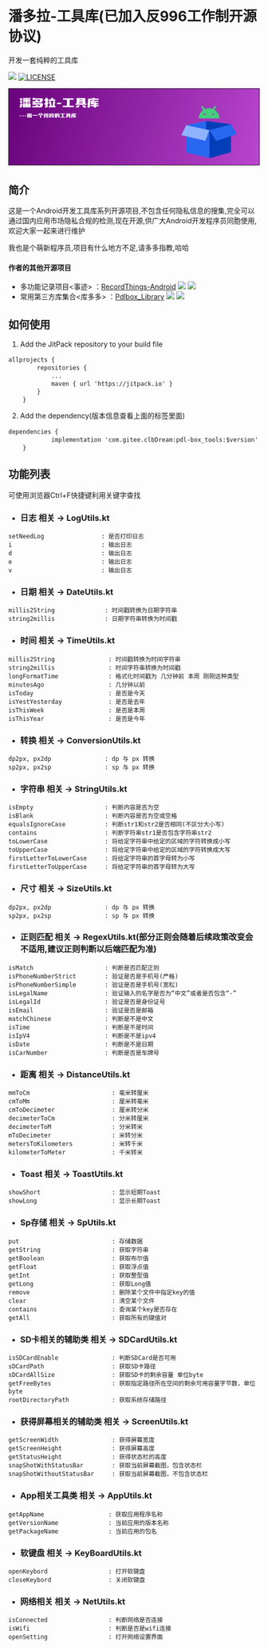 # 潘多拉-工具库(已加入反996工作制开源协议)

开发一套纯粹的工具库

[![](https://jitpack.io/v/com.gitee.clbDream/pdl-box_tools.svg)](https://jitpack.io/#com.gitee.clbDream/pdl-box_tools)
[![LICENSE](https://img.shields.io/badge/license-Anti%20996-blue.svg)](https://github.com/996icu/996.ICU/blob/master/LICENSE)

![](images/banner.png)

## 简介

这是一个Android开发工具库系列开源项目,不包含任何隐私信息的搜集,完全可以通过国内应用市场隐私合规的检测,现在开源,供广大Android开发程序员同胞使用,欢迎大家一起来进行维护

我也是个萌新程序员,项目有什么地方不足,请多多指教,哈哈

#### 作者的其他开源项目

* 多功能记录项目<事迹>
  ：[RecordThings-Android](https://github.com/clbDream/RecordThings-Android) ![](https://img.shields.io/github/stars/clbDream/RecordThings-Android.svg) ![](https://img.shields.io/github/forks/clbDream/RecordThings-Android.svg)
* 常用第三方库集合<库多多>
  ：[Pdlbox_Library](https://github.com/clbDream/Pdlbox_Library) ![](https://img.shields.io/github/stars/clbDream/Pdlbox_Library.svg) ![](https://img.shields.io/github/forks/clbDream/Pdlbox_Library.svg)

## 如何使用

1. Add the JitPack repository to your build file

```
allprojects {
		repositories {
			...
			maven { url 'https://jitpack.io' }
		}
	}
```

2. Add the dependency(版本信息查看上面的标签里面)

```
dependencies {
	        implementation 'com.gitee.clbDream:pdl-box_tools:$version'
	}
```

## 功能列表

可使用浏览器Ctrl+F快捷键利用关键字查找

* ### 日志 相关 -> LogUtils.kt

```
setNeedLog                : 是否打印日志
i                         : 输出日志
d                         : 输出日志
e                         : 输出日志
v                         : 输出日志
```

* ### 日期 相关 -> DateUtils.kt

```
millis2String              : 时间戳转换为日期字符串
string2millis              : 日期字符串转换为时间戳
```

* ### 时间 相关 -> TimeUtils.kt

```
millis2String               : 时间戳转换为时间字符串
string2millis               : 时间字符串转换为时间戳
longFormatTime              : 格式化时间戳为 几分钟前 本周 刚刚这种类型
minutesAgo                  : 几分钟以前
isToday                     : 是否是今天
isYestYesterday             : 是否是去年
isThisWeek                  : 是否是本周
isThisYear                  : 是否是今年
```

* ### 转换 相关 -> ConversionUtils.kt

```
dp2px, px2dp               : dp 与 px 转换
sp2px, px2sp               : sp 与 px 转换
```

* ### 字符串 相关 -> StringUtils.kt

```
isEmpty                    : 判断内容是否为空
isBlank                    : 判断内容是否为空或空格
equalsIgnoreCase           : 判断str1和str2是否相同(不区分大小写)
contains                   : 判断字符串str1是否包含字符串str2
toLowerCase                : 将给定字符串中给定的区域的字符转换成小写
toUpperCase                : 将给定字符串中给定的区域的字符转换成大写
firstLetterToLowerCase     : 将给定字符串的首字母转为小写
firstLetterToUpperCase     : 将给定字符串的首字母转为大写
```

* ### 尺寸 相关 -> SizeUtils.kt

```
dp2px, px2dp               : dp 与 px 转换
sp2px, px2sp               : sp 与 px 转换
```

* ### 正则匹配 相关 -> RegexUtils.kt(部分正则会随着后续政策改变会不适用,建议正则判断以后端匹配为准)

```
isMatch                    : 判断是否匹配正则
isPhoneNumberStrict        : 验证是否是手机号(严格)
isPhoneNumberSimple        : 验证是否是手机号(宽松)
isLegalName                : 验证输入的名字是否为“中文”或者是否包含“·”
isLegalId                  : 验证是否是身份证号
isEmail                    : 验证是否是邮箱
matchChinese               : 判断是不是中文
isTime                     : 判断是不是时间
isIpV4                     : 判断是不是ipv4
isDate                     : 判断是不是日期
isCarNumber                : 判断是否是车牌号
```

* ### 距离 相关 -> DistanceUtils.kt

```
mmToCm                       : 毫米转厘米
cmToMm                       : 厘米转毫米
cmToDecimeter                : 厘米转分米
decimeterToCm                : 分米转厘米
decimeterToM                 : 分米转米
mToDecimeter                 : 米转分米
metersToKilometers           : 米转千米
kilometerToMeter             : 千米转米
```

* ### Toast 相关 -> ToastUtils.kt

```
showShort                    : 显示短期Toast
showLong                     : 显示长期Toast
```

* ### Sp存储 相关 -> SpUtils.kt

```
put                          : 存储数据
getString                    : 获取字符串
getBoolean                   : 获取布尔值
getFloat                     : 获取浮点值
getInt                       : 获取整型值
getLong                      : 获取Long值
remove                       : 删除某个文件中指定key的值
clear                        : 清空某个文件
contains                     : 查询某个key是否存在
getAll                       : 获取所有的键值对
```

* ### SD卡相关的辅助类 相关 -> SDCardUtils.kt

```
isSDCardEnable               : 判断SDCard是否可用
sDCardPath                   : 获取SD卡路径
sDCardAllSize                : 获取SD卡的剩余容量 单位byte
getFreeBytes                 : 获取指定路径所在空间的剩余可用容量字节数，单位byte
rootDirectoryPath            : 获取系统存储路径
```

* ### 获得屏幕相关的辅助类 相关 -> ScreenUtils.kt

```
getScreenWidth               : 获得屏幕宽度
getScreenHeight              : 获得屏幕高度
getStatusHeight              : 获得状态栏的高度 
snapShotWithStatusBar        : 获取当前屏幕截图，包含状态栏
snapShotWithoutStatusBar     : 获取当前屏幕截图，不包含状态栏
```

* ### App相关工具类 相关 -> AppUtils.kt

```
getAppName                  : 获取应用程序名称
getVersionName              : 当前应用的版本名称
getPackageName              : 当前应用的包名
```

* ### 软键盘 相关 -> KeyBoardUtils.kt

```
openKeybord                 : 打开软键盘
closeKeybord                : 关闭软键盘
```

* ### 网络相关 相关 -> NetUtils.kt

```
isConnected                 : 判断网络是否连接
isWifi                      : 判断是否是wifi连接
openSetting                 : 打开网络设置界面
```